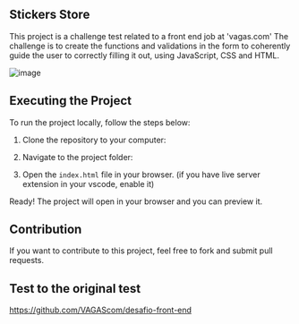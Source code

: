 ## Stickers Store
This project is a challenge test related to a front end job at 'vagas.com'
The challenge is to create the functions and validations in the form to coherently guide the user to correctly filling it out, using JavaScript, CSS and HTML.

![image](https://github.com/airtonvasconcelosjr/vacancy/assets/101413097/2309ff89-2b2e-42f0-86f1-c1035a89d246)

## Executing the Project

To run the project locally, follow the steps below:

1. Clone the repository to your computer:

2. Navigate to the project folder:

3. Open the `index.html` file in your browser. (if you have live server extension in your vscode, enable it)

Ready! The project will open in your browser and you can preview it.

## Contribution

If you want to contribute to this project, feel free to fork and submit pull requests.

## Test to the original test
https://github.com/VAGAScom/desafio-front-end
